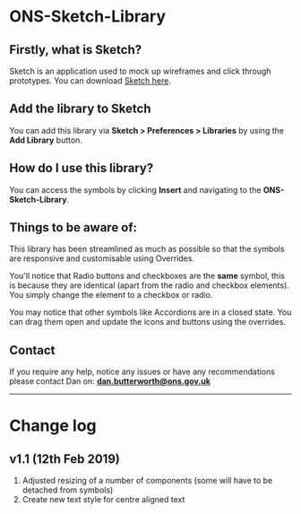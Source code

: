 # ONS-Sketch-Library

## Firstly, what is Sketch? 

Sketch is an application used to mock up wireframes and click through prototypes. You can download [Sketch here](https://www.sketchapp.com/get/).

## Add the library to Sketch

You can add this library via **Sketch > Preferences > Libraries** by using the **Add Library** button.

## How do I use this library?

You can access the symbols by clicking **Insert** and navigating to the **ONS-Sketch-Library**.

## Things to be aware of:

This library has been streamlined as much as possible so that the symbols are responsive and customisable using Overrides.

You'll notice that Radio buttons and checkboxes are the **same** symbol, this is because they are identical (apart from the radio and checkbox elements). You simply change the element to a checkbox or radio.  

You may notice that other symbols like Accordions are in a closed state. You can drag them open and update the icons and buttons using the overrides.

## Contact

If you require any help, notice any issues or have any recommendations please contact Dan on: **dan.butterworth@ons.gov.uk**

---

# Change log 

## v1.1 (12th Feb 2019)

1. Adjusted resizing of a number of components (some will have to be detached from symbols)
2. Create new text style for centre aligned text
